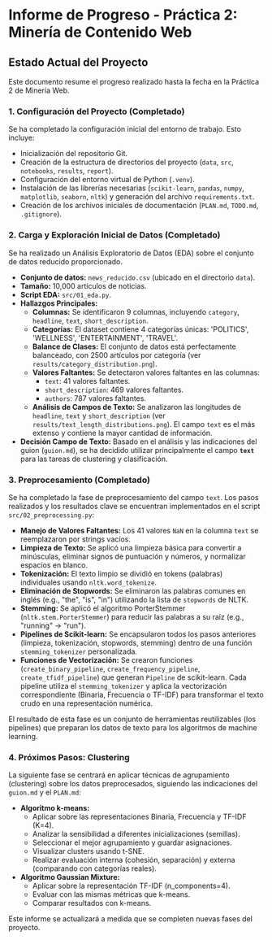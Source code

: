 # Informe de Progreso - Práctica 2: Minería de Contenido Web

## Estado Actual del Proyecto

Este documento resume el progreso realizado hasta la fecha en la Práctica 2 de Minería Web.

### 1. Configuración del Proyecto (Completado)

Se ha completado la configuración inicial del entorno de trabajo. Esto incluye:

- Inicialización del repositorio Git.
- Creación de la estructura de directorios del proyecto (`data`, `src`, `notebooks`, `results`, `report`).
- Configuración del entorno virtual de Python (`.venv`).
- Instalación de las librerías necesarias (`scikit-learn`, `pandas`, `numpy`, `matplotlib`, `seaborn`, `nltk`) y generación del archivo `requirements.txt`.
- Creación de los archivos iniciales de documentación (`PLAN.md`, `TODO.md`, `.gitignore`).

### 2. Carga y Exploración Inicial de Datos (Completado)

Se ha realizado un Análisis Exploratorio de Datos (EDA) sobre el conjunto de datos reducido proporcionado.

- **Conjunto de datos:** `news_reducido.csv` (ubicado en el directorio `data`).
- **Tamaño:** 10,000 artículos de noticias.
- **Script EDA:** `src/01_eda.py`.
- **Hallazgos Principales:**
    - **Columnas:** Se identificaron 9 columnas, incluyendo `category`, `headline`, `text`, `short_description`.
    - **Categorías:** El dataset contiene 4 categorías únicas: 'POLITICS', 'WELLNESS', 'ENTERTAINMENT', 'TRAVEL'.
    - **Balance de Clases:** El conjunto de datos está perfectamente balanceado, con 2500 artículos por categoría (ver `results/category_distribution.png`).
    - **Valores Faltantes:** Se detectaron valores faltantes en las columnas:
        - `text`: 41 valores faltantes.
        - `short_description`: 469 valores faltantes.
        - `authors`: 787 valores faltantes.
    - **Análisis de Campos de Texto:** Se analizaron las longitudes de `headline`, `text` y `short_description` (ver `results/text_length_distributions.png`). El campo `text` es el más extenso y contiene la mayor cantidad de información.
- **Decisión Campo de Texto:** Basado en el análisis y las indicaciones del guion (`guion.md`), se ha decidido utilizar principalmente el campo **`text`** para las tareas de clustering y clasificación.

### 3. Preprocesamiento (Completado)

Se ha completado la fase de preprocesamiento del campo `text`. Los pasos realizados y los resultados clave se encuentran implementados en el script `src/02_preprocessing.py`:

- **Manejo de Valores Faltantes:** Los 41 valores `NaN` en la columna `text` se reemplazaron por strings vacíos.
- **Limpieza de Texto:** Se aplicó una limpieza básica para convertir a minúsculas, eliminar signos de puntuación y números, y normalizar espacios en blanco.
- **Tokenización:** El texto limpio se dividió en tokens (palabras) individuales usando `nltk.word_tokenize`.
- **Eliminación de Stopwords:** Se eliminaron las palabras comunes en inglés (e.g., "the", "is", "in") utilizando la lista de `stopwords` de NLTK.
- **Stemming:** Se aplicó el algoritmo PorterStemmer (`nltk.stem.PorterStemmer`) para reducir las palabras a su raíz (e.g., "running" -> "run").
- **Pipelines de Scikit-learn:** Se encapsularon todos los pasos anteriores (limpieza, tokenización, stopwords, stemming) dentro de una función `stemming_tokenizer` personalizada.
- **Funciones de Vectorización:** Se crearon funciones (`create_binary_pipeline`, `create_frequency_pipeline`, `create_tfidf_pipeline`) que generan `Pipeline` de scikit-learn. Cada pipeline utiliza el `stemming_tokenizer` y aplica la vectorización correspondiente (Binaria, Frecuencia o TF-IDF) para transformar el texto crudo en una representación numérica.

El resultado de esta fase es un conjunto de herramientas reutilizables (los pipelines) que preparan los datos de texto para los algoritmos de machine learning.

### 4. Próximos Pasos: Clustering

La siguiente fase se centrará en aplicar técnicas de agrupamiento (clustering) sobre los datos preprocesados, siguiendo las indicaciones del `guion.md` y el `PLAN.md`:

- **Algoritmo k-means:**
    - Aplicar sobre las representaciones Binaria, Frecuencia y TF-IDF (K=4).
    - Analizar la sensibilidad a diferentes inicializaciones (semillas).
    - Seleccionar el mejor agrupamiento y guardar asignaciones.
    - Visualizar clusters usando t-SNE.
    - Realizar evaluación interna (cohesión, separación) y externa (comparando con categorías reales).
- **Algoritmo Gaussian Mixture:**
    - Aplicar sobre la representación TF-IDF (n_components=4).
    - Evaluar con las mismas métricas que k-means.
    - Comparar resultados con k-means.

Este informe se actualizará a medida que se completen nuevas fases del proyecto. 